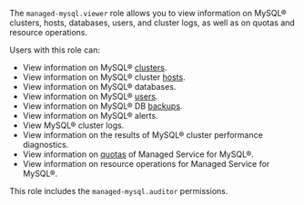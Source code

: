 The `managed-mysql.viewer` role allows you to view information on MySQL® clusters, hosts, databases, users, and cluster logs, as well as on quotas and resource operations.

Users with this role can:
* View information on MySQL® [clusters](../../managed-mysql/concepts/index.md).
* View information on MySQL® cluster [hosts](../../managed-mysql/concepts/instance-types.md).
* View information on MySQL® databases.
* View information on MySQL® [users](../../managed-mysql/concepts/user-rights.md).
* View information on MySQL® DB [backups](../../managed-mysql/concepts/backup.md).
* View information on MySQL® alerts.
* View MySQL® cluster logs.
* View information on the results of MySQL® cluster performance diagnostics.
* View information on [quotas](../../managed-mysql/concepts/limits.md#mmy-quotas) of Managed Service for MySQL®.
* View information on resource operations for Managed Service for MySQL®.

This role includes the `managed-mysql.auditor` permissions.